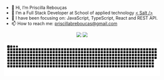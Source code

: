 - 👋 Hi, I’m Priscilla Rebouças
- 💞️ I’m a Full Stack Developer at School of applied technology  [< Salt />](salt.dev)
- 🌱 I have been focusing on: JavaScript, TypeScript, React and REST API.
- 📫 How to reach me: priscillabreboucas@gmail.com

<!---
PriscillaReboucas/PriscillaReboucas is a ✨ special ✨ repository because its `README.md` (this file) appears on your GitHub profile.
You can click the Preview link to take a look at your changes.
--->

<div align="center">
  <img height="150em" src="https://github-readme-stats.vercel.app/api?username=priscillareboucas&show_icons=true&theme=radical"/>
  <img height="150em" src="https://github-readme-stats.vercel.app/api/top-langs/?username=priscillareboucas&layout=compact&langs_count=7&theme=radical"/>
</div>



![Snake animation](https://github.com/PriscillaReboucas/PriscillaReboucas/blob/output/github-contribution-grid-snake.svg)
